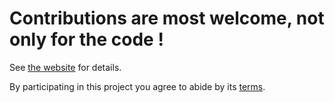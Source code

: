# Contributions are most welcome, not only for the code !

See [the website](http://oclaunch.tuxfamily.org/contribute.html) for details.

By participating in this project you agree to abide by its
[terms](http://www.oclaunch.tuxfamily.org/rules.html).